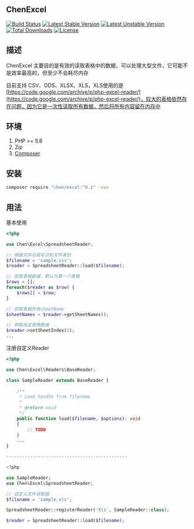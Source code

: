 ## ChenExcel

[![Build Status](https://github.com/chenmobuys/excel/workflows/master/badge.svg)](https://github.com/chenmobuys/excel/actions)
[![Latest Stable Version](https://poser.pugx.org/chen/excel/v/stable.svg)](https://packagist.org/packages/chen/excel) 
[![Latest Unstable Version](https://poser.pugx.org/chen/excel/v/unstable.svg)](https://packagist.org/packages/chen/excel)
[![Total Downloads](https://img.shields.io/packagist/dt/chen/excel)](https://packagist.org/packages/chen/excel) 
[![License](https://poser.pugx.org/chen/excel/license)](https://packagist.org/packages/chen/excel) 

## 描述
ChenExcel 主要目的是有效的读取表格中的数据，可以处理大型文件，它可能不是效率最高的，但至少不会耗尽内存

目前支持 CSV、ODS、XLSX、XLS，XLS使用的是 [https://code.google.com/archive/p/php-excel-reader/](https://code.google.com/archive/p/php-excel-reader/)，较大的表格依然存在问题，因为它是一次性读取所有数据，然后将所有内容留在内存中

## 环境

1. PHP >= 5.6
3. Zip
2. [Composer](https://getcomposer.org/)

## 安装
```bash
composer require "chen/excel:^0.1" -vvv
```

## 用法
基本使用

```php
<?php

use Chen\Excel\SpreadsheetReader;

// 根据文件后缀名识别文件类型
$filename = 'sample.csv';
$reader = SpreadsheetReader::load($filename);

// 获取表格数据，默认为第一个表格
$rows = [];
foreach($reader as $row) {
    $rows[] = $row;
}

// 获取表格所有sheetName
$sheetNames = $reader->getSheetNames();

// 获取指定表格数据
$reader->setSheetIndex(1);
...

```

注册自定义Reader
```php
<?php

use Chen\Excel\Readers\BaseReader;

class SampleReader extends BaseReader {
    
    /**
     * Load handle from filename
     *
     * @return void
     */
    public function load($filename, $options): void 
    {
        // TODO
    }
    ...
}

----------------------------------------------

<?php

use SampleReader;
use Chen\Excel\SpreadsheetReader;

// 自定义文件读取器
$filename = 'sample.xls';

SpreadsheetReader::registerReader('Xls', SampleReader::class);

$reader = SpreadsheetReader::load($filename);

```
